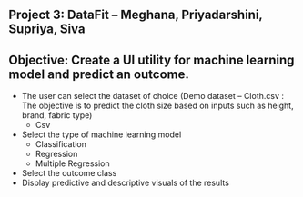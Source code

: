## Project 3: DataFit – Meghana, Priyadarshini, Supriya, Siva
## Objective: Create a UI utility for machine learning model and predict an outcome. 

* The user can select the dataset of choice (Demo dataset – Cloth.csv : The objective is to predict the cloth size based on inputs such as height, brand, fabric type)
	* Csv 
* Select the type of machine learning model
    * Classification 
    * Regression
    * Multiple Regression
*	Select the outcome class 
*	Display predictive and descriptive visuals of the results 

